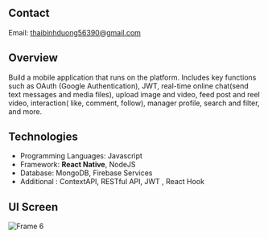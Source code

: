 ## Contact 
Email: thaibinhduong56390@gmail.com
## Overview
Build a mobile application that runs on the platform. Includes key functions such as OAuth (Google Authentication),
JWT, real-time online chat(send text messages and media files), upload image and video, feed post and reel video, interaction( like, comment, follow), manager profile, search and filter, and more. 
## Technologies
- Programming Languages: Javascript 
- Framework: **React Native**, NodeJS
- Database: MongoDB, Firebase Services
- Additional :  ContextAPI, RESTful API, JWT , React Hook 
## UI Screen
![Frame 6](https://github.com/user-attachments/assets/8fe24cb0-66ab-462e-a6be-0c1fd2600397)

